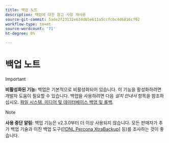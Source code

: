 ```yaml
---
title: 백업 노트
description: 백업에 대한 참고 사항 재사용
source-git-commit: 5ade2f23132e634db5e611a5ccfcbc4d6816cf92
workflow-type: tm+mt
source-wordcount: '71'
ht-degree: 0%

---
```


# 백업 노트

>[!IMPORTANT]
>
>**비활성화된 기능:** 백업은 기본적으로 비활성화되어 있습니다. 이 기능을 활성화하려면 개발자 도움이 필요할 수 있습니다. 백업을 사용하려면 다음 _설치 안내서_ 항목을 참조하십시오. [파일 시스템, 미디어 및 데이터베이스 백업 및 롤백](https://experienceleague.adobe.com/docs/commerce-operations/installation-guide/tutorials/backup.html?lang=ko).

>[!NOTE]
>
>**사용 중단 알림:** 백업 기능은 v2.3.0부터 더 이상 사용되지 않습니다. 모든 판매자가 추가 백업 기술과 이진 백업 도구([[!DNL Percona XtraBackup]](https://www.percona.com/software/mysql-database/percona-xtrabackup) 등)를 조사하는 것이 좋습니다.
